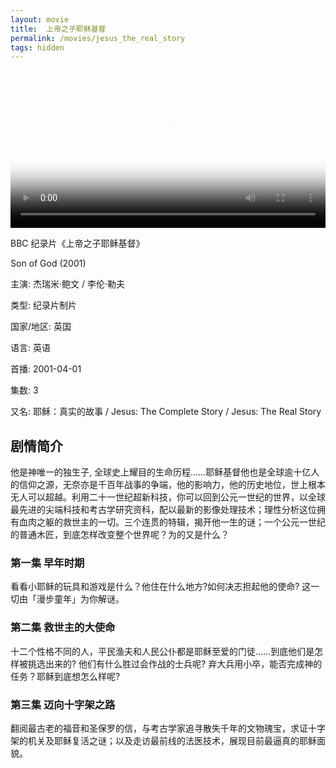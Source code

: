 ```yaml
---
layout: movie
title:  上帝之子耶稣基督
permalink: /movies/jesus_the_real_story
tags: hidden
---
```


<video controls width="100%"  poster="https://typora-1259024198.cos.ap-beijing.myqcloud.com/wg/movies/Son_of_God2010_poster.jpg">
<source src="https://mpvideo.qpic.cn/0b78guabgaaaxmaplqz5vnqfanodcm2qaeya.f10002.mp4?dis_k=3a212dbdfed7b51164534b64dcc1ab4f&dis_t=1688400740&play_scene=10120&auth_info=CIvI/NguHQM2gMaG5wBQd0svJ2VYMRJAPAJibWgASjM2ADMz&auth_key=31424e2b58c70a6d5e3890d4cffbb05f&vid=wxv_1762902599755759616&format_id=10002&support_redirect=0&mmversion=false" type="video/mp4">
</video>
<div class="center poem">
<p>BBC 纪录片《上帝之子耶稣基督》</p>
<p>Son of God (2001)</p>
<p>主演: 杰瑞米·鲍文 / 李伦·勒夫</p>
<p>类型: 纪录片制片</p>
<p>国家/地区: 英国</p>
<p>语言: 英语</p>
<p>首播: 2001-04-01</p>
<p>集数: 3</p>
<p>又名: 耶稣：真实的故事 / Jesus: The Complete Story / Jesus: The Real Story</p>
</div>

## 剧情简介

他是神唯一的独生子, 全球史上耀目的生命历程……耶稣基督他也是全球逾十亿人的信仰之源，无奈亦是千百年战事的争端，他的影响力，他的历史地位，世上根本无人可以超越。利用二十一世纪超新科技，你可以回到公元一世纪的世界，以全球最先进的尖端科技和考古学研究资科，配以最新的影像处理技术；理性分析这位拥有血肉之躯的救世主的一切。三个连贯的特辑，揭开他一生的谜；一个公元一世纪的普通木匠，到底怎样改变整个世界呢？为的又是什么？

### 第一集 早年时期

看看小耶稣的玩具和游戏是什么？他住在什么地方?如何决志担起他的使命? 这一切由「漫步童年」为你解谜。

### 第二集 救世主的大使命

十二个性格不同的人，平民渔夫和人民公仆都是耶稣至爱的门徒……到底他们是怎样被挑选出来的? 他们有什么胜过会作战的士兵呢? 弃大兵用小卒，能否完成神的任务？耶稣到底想怎么样呢?

### 第三集 迈向十字架之路

翻阅最古老的福音和圣保罗的信，与考古学家追寻散失千年的文物瑰宝，求证十字架的机关及耶稣复活之谜；以及走访最前线的法医技术，展现目前最逼真的耶稣面貌。
